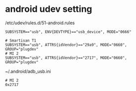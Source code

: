 # android udev setting

/etc/udev/rules.d/51-android.rules
```
SUBSYSTEM=="usb", ENV{DEVTYPE}=="usb_device", MODE="0666"

# Smartisan T1
SUBSYSTEM=="usb", ATTRS{idVendor}=="29a9", MODE="0660", GROUP="plugdev"
# MI 2
SUBSYSTEM=="usb", ATTRS{idVendor}=="2717", MODE="0660", GROUP="plugdev"
```

~/.android/adb_usb.ini
```
# MI 2
0x2717
```
